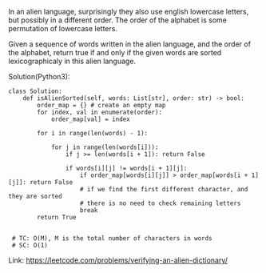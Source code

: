 In an alien language, surprisingly they also use english lowercase letters, but possibly in a different order. The order of the alphabet is some permutation of lowercase letters.

Given a sequence of words written in the alien language, and the order of the alphabet, return true if and only if the given words are sorted lexicographicaly in this alien language.

Solution(Python3):
```
class Solution:
    def isAlienSorted(self, words: List[str], order: str) -> bool:
        order_map = {} # create an empty map
        for index, val in enumerate(order):
            order_map[val] = index
            
        for i in range(len(words) - 1):
        
            for j in range(len(words[i])):
                if j >= len(words[i + 1]): return False
                
                if words[i][j] != words[i + 1][j]:
                    if order_map[words[i][j]] > order_map[words[i + 1][j]]: return False
                    # if we find the first different character, and they are sorted
                    # there is no need to check remaining letters
                    break
        return True
               
            
 # TC: O(M), M is the total number of characters in words
 # SC: O(1)

```
Link: https://leetcode.com/problems/verifying-an-alien-dictionary/
